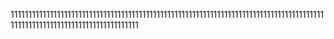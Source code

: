 1111111111111111111111111111111111111111111111111111111111111111111111111111111111111111111111111111111111111111111111111111
